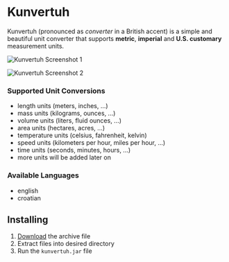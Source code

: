 # Kunvertuh
Kunvertuh (pronounced as _converter_ in a British accent) is a simple and beautiful unit converter
that supports **metric**, **imperial** and **U.S. customary** measurement units.

![Kunvertuh Screenshot 1](https://ivanvinski.com/wp-content/uploads/2018/01/kunvertuh-screenshot-1.png)

![Kunvertuh Screenshot 2](https://ivanvinski.com/wp-content/uploads/2018/01/kunvertuh-screenshot-2.png)

### Supported Unit Conversions
- length units (meters, inches, ...)
- mass units (kilograms, ounces, ...)
- volume units (liters, fluid ounces, ...)
- area units (hectares, acres, ...)
- temperature units (celsius, fahrenheit, kelvin)
- speed units (kilometers per hour, miles per hour, ...)
- time units (seconds, minutes, hours, ...)
- more units will be added later on

### Available Languages
- english
- croatian

## Installing
1. [Download](https://github.com/ivanvinski/kunvertuh/releases) the archive file
2. Extract files into desired directory
3. Run the `kunvertuh.jar` file
